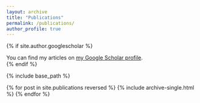 ```yaml
---
layout: archive
title: "Publications"
permalink: /publications/
author_profile: true
---
```


{% if site.author.googlescholar %}
  <div class="wordwrap">You can find my articles on <a href="{https://scholar.google.com/citations?user=kFroAXEAAAAJ&hl=en}">my Google Scholar profile</a>.</div>
{% endif %}

{% include base_path %}

{% for post in site.publications reversed %}
  {% include archive-single.html %}
{% endfor %}
